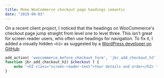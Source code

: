 ```yaml
---
title: Make WooCommerce checkout page headings semantic
date: "2019-09-03"
---
```


On a recent client project, I noticed that the headings on WooCommerce's checkout page jump straight from level one to level three. This isn't great for screen reader users, who often use headings for navigation. To fix it, I added a visually hidden `<h2>` as suggested by a [WordPress developer on GitHub](https://github.com/woocommerce/woocommerce/issues/21173#issuecomment-415705426):

```php
add_action( 'woocommerce_before_checkout_form', 'jbr_add_checkout_h2' );
function jbr_add_checkout_h2( $checkout ) {
    echo '<h2 class="screen-reader-text">Your details and order</h2> ' ;
}
```